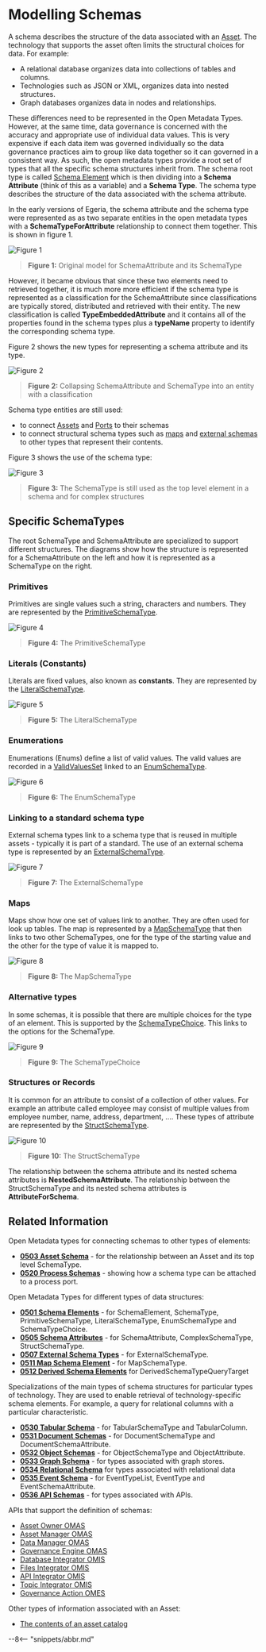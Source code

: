 <!-- SPDX-License-Identifier: CC-BY-4.0 -->
<!-- Copyright Contributors to the Egeria project. -->


# Modelling Schemas

A schema describes the structure of the data associated with an [Asset](/egeria-docs/patterns/metadata-manager).
The technology that supports the asset often limits the structural choices for data.
For example:

 * A relational database organizes data into collections of tables and columns.
 * Technologies such as JSON or XML, organizes data into nested structures.
 * Graph databases organizes data in nodes and relationships.

These differences need to be represented in the Open Metadata Types.  However, at the same time,
data governance is concerned with the accuracy and appropriate use of individual data values.
This is very expensive if each data item was governed individually so the data governance practices aim to group
like data together so it can governed in a consistent way.  As such, the open metadata types
provide a root set of types that all the specific schema structures inherit from.
The schema root type is called [Schema Element](/egeria-docs/types/5/0501-Schema-Elements)
which is then dividing into a **Schema Attribute** (think of this as a variable) and a **Schema Type**.
The schema type describes the structure of the data associated with the schema attribute.

In the early versions of Egeria, the schema attribute and the schema type were represented as
as two separate entities in the open metadata types with a **SchemaTypeForAttribute** relationship to connect them together.
This is shown in figure 1.

![Figure 1](old-schema-types.svg)
> **Figure 1:** Original model for SchemaAttribute and its SchemaType

However, it became obvious that since these two elements need to retrieved together, it is much more
more efficient if the schema type is represented as a classification for the SchemaAttribute since
classifications are typically stored, distributed and retrieved with their entity.
The new classification is called **TypeEmbeddedAttribute** and it contains all of the properties found in
the schema types plus a **typeName** property to identify the corresponding schema type.

Figure 2 shows the new types for representing a schema attribute and its type.

![Figure 2](generic-schema-attribute.svg)
> **Figure 2:** Collapsing SchemaAttribute and SchemaType into an entity with a classification

Schema type entities are still used:
* to connect [Assets](/egeria-docs/types/5/0503-Asset-Schema) and [Ports](/egeria-docs/types/5/0520-Process-Schemas) to their schemas
* to connect structural schema types such as [maps](/egeria-docs/types/5/0511-Map-Schema-Elements)
and [external schemas](/egeria-docs/types/5/0507-External-Schema-Type) to other types that represent their contents.

Figure 3 shows the use of the schema type:

![Figure 3](generic-schema-type.svg)
> **Figure 3:** The SchemaType is still used as the top level element in a schema and for complex structures

## Specific SchemaTypes

The root SchemaType and SchemaAttribute are specialized to support different structures.
The diagrams show how the structure is represented for a SchemaAttribute on the left and
how it is represented as a SchemaType on the right.

### Primitives

Primitives are single values such a string, characters and numbers.
They are represented by the [PrimitiveSchemaType](/egeria-docs/types/5/0501-Schema-Elements).

![Figure 4](primitive-schema.svg)
> **Figure 4:** The PrimitiveSchemaType

### Literals (Constants)

Literals are fixed values, also known as **constants**.
They are represented by the [LiteralSchemaType](/egeria-docs/types/5/0501-Schema-Elements).

![Figure 5](literal-schema.svg)
> **Figure 5:** The LiteralSchemaType

### Enumerations

Enumerations (Enums) define a list of valid values.  The valid values are recorded in a
[ValidValuesSet](/egeria-docs/types/5/0545-Reference-Data) linked to an
[EnumSchemaType](/egeria-docs/types/5/0501-Schema-Elements).

![Figure 6](enum-schema.svg)
> **Figure 6:** The EnumSchemaType

### Linking to a standard schema type

External schema types link to a schema type that is reused in multiple assets - typically it is
part of a standard.  The use of an external schema type is represented by an
[ExternalSchemaType](/egeria-docs/types/5/0507-External-Schema-Type).

![Figure 7](external-schema.svg)
> **Figure 7:** The ExternalSchemaType

### Maps

Maps show how one set of values link to another.  They are often used for look up tables.  The map is
represented by a
[MapSchemaType](/egeria-docs/types/5/0511-Map-Schema-Elements) that then links to two other SchemaTypes,
one for the type of the starting value and the other for the type of value it is mapped to.

![Figure 8](map-schema.svg)
> **Figure 8:** The MapSchemaType

### Alternative types

In some schemas, it is possible that there are multiple choices for the type of an element.
This is supported by the [SchemaTypeChoice](/egeria-docs/types/5/0501-Schema-Elements).
This links to the options for the SchemaType.

![Figure 9](schema-choice.svg)
> **Figure 9:** The SchemaTypeChoice

### Structures or Records

It is common for an attribute to consist of a collection of other values.  For example
an attribute called employee may consist of multiple values from employee number, name, address, department, ....
These types of attribute are represented by the [StructSchemaType](/egeria-docs/types/5/0505-Schema-Attributes).

![Figure 10](struct-schema.svg)
> **Figure 10:** The StructSchemaType

The relationship between the schema attribute and its nested schema attributes is **NestedSchemaAttribute**.
The relationship between the StructSchemaType and its nested schema attributes is **AttributeForSchema**.

## Related Information

Open Metadata types for connecting schemas to other types of elements:

* **[0503 Asset Schema](/egeria-docs/types/5/0503-Asset-Schema)** - for the relationship between an Asset and
its top level SchemaType.
* **[0520 Process Schemas](/egeria-docs/types/5/0520-Process-Schemas)** - showing how a schema type can be attached to a process port.

Open Metadata Types for different types of data structures:

* **[0501 Schema Elements](/egeria-docs/types/5/0501-Schema-Elements)** - for SchemaElement, SchemaType,
PrimitiveSchemaType, LiteralSchemaType, EnumSchemaType and SchemaTypeChoice.
* **[0505 Schema Attributes](/egeria-docs/types/5/0505-Schema-Attributes)** - for SchemaAttribute, ComplexSchemaType,
StructSchemaType.
* **[0507 External Schema Types](/egeria-docs/types/5/0507-External-Schema-Type)** - for ExternalSchemaType.
* **[0511 Map Schema Element](/egeria-docs/types/5/0511-Map-Schema-Elements)** - for MapSchemaType.
* **[0512 Derived Schema Elements](/egeria-docs/types/5/0512-Derived-Schema-Elements)** for DerivedSchemaTypeQueryTarget

Specializations of the main types of schema structures for particular types of technology.
They are used to enable retrieval of technology-specific schema elements.
For example, a query for relational columns with a particular characteristic.

* **[0530 Tabular Schema](/egeria-docs/types/5/0530-Tabular-Schemas)** - for TabularSchemaType and TabularColumn.
* **[0531 Document Schemas](/egeria-docs/types/5/0531-Document-Schemas)** - for DocumentSchemaType and DocumentSchemaAttribute.
* **[0532 Object Schemas](/egeria-docs/types/5/0532-Object-Schemas)** - for ObjectSchemaType and ObjectAttribute.
* **[0533 Graph Schema](/egeria-docs/types/5/0533-Graph-Schemas)** - for types associated with graph stores.
* **[0534 Relational Schema](/egeria-docs/types/5/0534-Relational-Schemas)** for types associated with relational data
* **[0535 Event Schema](/egeria-docs/types/5/0535-Event-Schemas)** - for EventTypeList, EventType and EventSchemaAttribute.
* **[0536 API Schemas](/egeria-docs/types/5/0536-API-Schemas)** - for types associated with APIs.

APIs that support the definition of schemas:

* [Asset Owner OMAS](/egeria-docs/services/omas/asset-owner/overview)
* [Asset Manager OMAS](/egeria-docs/services/omas/asset-manager/overview)
* [Data Manager OMAS](/egeria-docs/services/omas/data-manager/overview)
* [Governance Engine OMAS](/egeria-docs/services/omas/governance-engine/overview)
* [Database Integrator OMIS](/egeria-docs/services/omis/database-integrator/overview)
* [Files Integrator OMIS](/egeria-docs/services/omis/files-integrator/overview)
* [API Integrator OMIS](/egeria-docs/services/omis/api-integrator/overview)
* [Topic Integrator OMIS](/egeria-docs/services/omis/topic-integrator/overview)
* [Governance Action OMES](/egeria-docs/services/omes/governance-action/overview)

Other types of information associated with an Asset:

* [The contents of an asset catalog](/egeria-docs/patterns/metadata-manager/overview)

--8<-- "snippets/abbr.md"